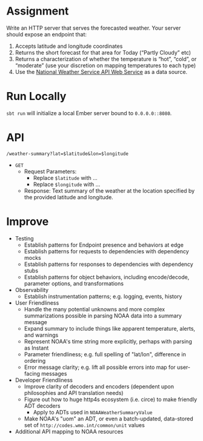 # Assignment
Write an HTTP server that serves the forecasted weather. Your server should expose an endpoint that:
1. Accepts latitude and longitude coordinates
2. Returns the short forecast for that area for Today (“Partly Cloudy” etc)
3. Returns a characterization of whether the temperature is “hot”, “cold”, or “moderate” (use your discretion on mapping temperatures to each type)
4. Use the [National Weather Service API Web Service](https://www.weather.gov/documentation/services-web-api) as a data source.

# Run Locally
`sbt run` will initialize a local Ember server bound to `0.0.0.0::8080`.

# API
`/weather-summary?lat=$latitude&lon=$longitude`
- `GET`
    - Request Parameters: 
      - Replace `$latitude` with ...
      - Replace `$longitude` with ...
    - Response: Text summary of the weather at the location specified by the provided latitude and longitude.

# Improve
- Testing
  - Establish patterns for Endpoint presence and behaviors at edge
  - Establish patterns for requests to dependencies with dependency mocks
  - Establish patterns for responses to dependencies with dependency stubs
  - Establish patterns for object behaviors, including encode/decode, parameter options, and transformations
- Observability
  - Establish instrumentation patterns; e.g. logging, events, history
- User Friendliness
  - Handle the many potential unknowns and more complex summarizations possible in parsing NOAA data into a summary message
  - Expand summary to include things like apparent temperature, alerts, and warnings
  - Represent NOAA's time string more explicitly, perhaps with parsing as Instant
  - Parameter friendliness; e.g. full spelling of "lat/lon", difference in ordering
  - Error message clarity; e.g. lift all possible errors into map for user-facing messages
- Developer Friendliness
    - Improve clarity of decoders and encoders (dependent upon philosophies and API translation needs)
    - Figure out how to huge http4s ecosystem (i.e. circe) to make friendly ADT decoders
      - Apply to ADTs used in `NOAAWeatherSummaryValue`
    - Make NOAA's "uom" an ADT, or even a batch-updated, data-stored set of `http://codes.wmo.int/common/unit` values
- Additional API mapping to NOAA resources
